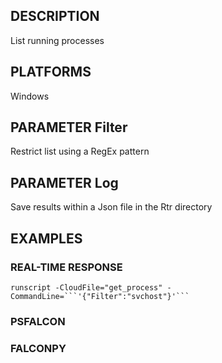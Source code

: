 ## DESCRIPTION
List running processes

## PLATFORMS
Windows

## PARAMETER Filter
Restrict list using a RegEx pattern

## PARAMETER Log
Save results within a Json file in the Rtr directory

## EXAMPLES

### REAL-TIME RESPONSE
```
runscript -CloudFile="get_process" -CommandLine=```'{"Filter":"svchost"}'```
```
### PSFALCON

### FALCONPY
